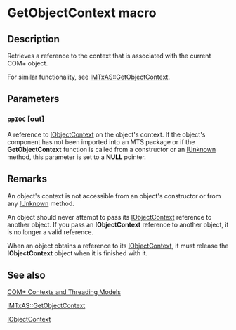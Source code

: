 # GetObjectContext macro

## Description

Retrieves a reference to the context that is associated with the current COM+ object.

For similar functionality, see [IMTxAS::GetObjectContext](https://learn.microsoft.com/previous-versions/windows/desktop/legacy/ms683405(v=vs.85)).

## Parameters

### `ppIOC` [out]

A reference to [IObjectContext](https://learn.microsoft.com/windows/desktop/api/comsvcs/nn-comsvcs-iobjectcontext) on the object's context. If the object's component has not been imported into an MTS package or if the **GetObjectContext** function is called from a constructor or an [IUnknown](https://learn.microsoft.com/windows/desktop/api/unknwn/nn-unknwn-iunknown) method, this parameter is set to a **NULL** pointer.

## Remarks

An object's context is not accessible from an object's constructor or from any [IUnknown](https://learn.microsoft.com/windows/desktop/api/unknwn/nn-unknwn-iunknown) method.

An object should never attempt to pass its [IObjectContext](https://learn.microsoft.com/windows/desktop/api/comsvcs/nn-comsvcs-iobjectcontext) reference to another object. If you pass an **IObjectContext** reference to another object, it is no longer a valid reference.

When an object obtains a reference to its [IObjectContext](https://learn.microsoft.com/windows/desktop/api/comsvcs/nn-comsvcs-iobjectcontext), it must release the **IObjectContext** object when it is finished with it.

## See also

[COM+ Contexts and Threading Models](https://learn.microsoft.com/windows/desktop/cossdk/com--contexts-and-threading-models)

[IMTxAS::GetObjectContext](https://learn.microsoft.com/previous-versions/windows/desktop/legacy/ms683405(v=vs.85))

[IObjectContext](https://learn.microsoft.com/windows/desktop/api/comsvcs/nn-comsvcs-iobjectcontext)